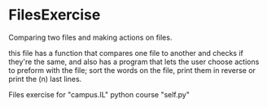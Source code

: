 # FilesExercise
Comparing two files and making actions on files.

this file has a function that compares one file to another and checks if they're the same,
and also has a program that lets the user choose actions to preform with the file; sort the words on the file, print them in reverse or print the (n) last lines.

Files exercise for "campus.IL" python course "self.py"
